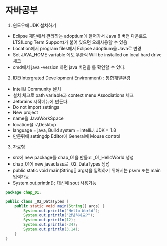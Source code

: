 # 자바공부
1. 윈도우에 JDK 설치하기
- Eclipse 재단에서 관리하는 adoptium에 들어가서 Java 8 버전 다운로드 LTS(Long Term Support)가 붙어 있으면 오래사용할 수 있음
- Location에서 program files에서 Eclipse adoptium을 Java로 변경
- Set JAVA_HOME variable 에도 우클릭 Will be installed on local hard drive 체크
- cmd에서 java -version 하면 java 버젼을 를 확인할 수 있다.
  
2. IDE(Intergrated Development Environment) : 통합개발환경
- IntelliJ Community 설치
- 설치 체크로 path variable과 context menu Associations 체크
- Jetbrains 시작메뉴에 만든다.
- Do not import settings
- New project
- name을 JavaWorkSpace
- location을 ~\Desktop
- language = java, Build system = intelliJ, JDK = 1.8
- 만든뒤에 settingdp Editor에 General에 Mouse control

3. 자료형
- src에 new package를 chap_01을 만들고 _01_HelloWorld 생성
- chap_01에 new javaclass로 _02_DataTypes 생성
- public static void main(String[] args)을 입력하기 위해서는 psvm 또는 main 입력가능
- System.out.println(); 대신에 sout 사용가능
  
```java
package chap_01;

public class _02_DataTypes {
    public static void main(String[] args) {
        System.out.println("Hello World");
        System.out.println("안녕하세요?");
        System.out.println(12);
        System.out.println(-34);
        System.out.println(3.14);
    }
}
``` 
